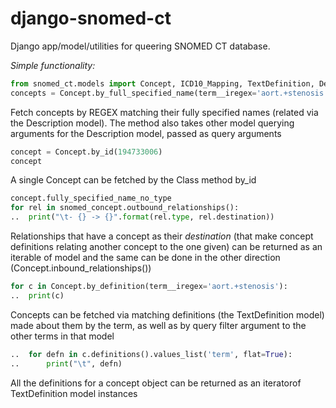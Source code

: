 django-snomed-ct
====================

Django app/model/utilities for queering SNOMED CT database.

*Simple functionality:*
```python
from snomed_ct.models import Concept, ICD10_Mapping, TextDefinition, Description, ISA
concepts = Concept.by_full_specified_name(term__iregex='aort.+stenosis')
```

Fetch concepts by REGEX matching their fully specified names (related via the Description model).  The method also 
takes other model querying arguments for the Description model, passed as query arguments  

```python
concept = Concept.by_id(194733006)
concept
```

A single Concept can be fetched by the Class method by_id

```python
concept.fully_specified_name_no_type
for rel in snomed_concept.outbound_relationships():
..  print("\t- {} -> {}".format(rel.type, rel.destination))
```

Relationships that have a concept as their _destination_ (that make concept definitions relating another concept to 
the one given) can be returned as an iterable of model and the same can be done in the other direction 
(Concept.inbound_relationships())
```python
for c in Concept.by_definition(term__iregex='aort.+stenosis'):
..  print(c)
```

Concepts can be fetched via matching definitions (the TextDefinition model) made about them by the term, as well as 
by query filter argument to the other terms in that model 

```python
..  for defn in c.definitions().values_list('term', flat=True):
..      print("\t", defn)    
```        

All the definitions for a concept object can be returned as an iteratorof TextDefinition model instances
